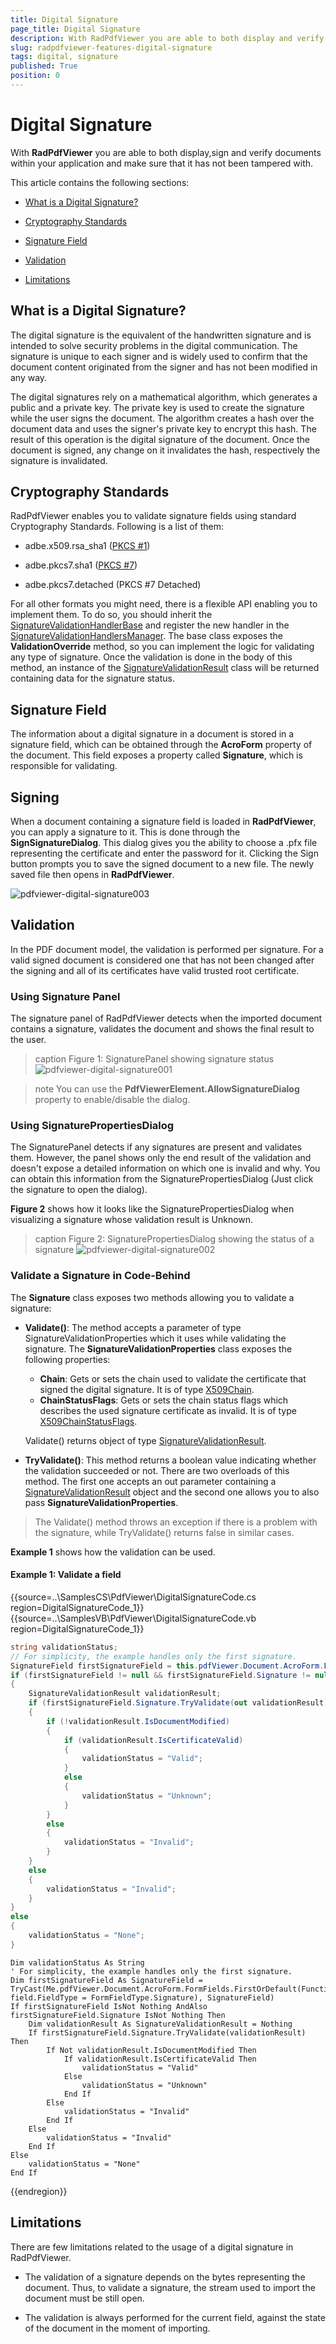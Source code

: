```yaml
---
title: Digital Signature
page_title: Digital Signature
description: With RadPdfViewer you are able to both display and verify documents within your application and make sure that it has not been tampered with.
slug: radpdfviewer-features-digital-signature
tags: digital, signature
published: True
position: 0
---
```


# Digital Signature

With __RadPdfViewer__ you are able to both display,sign and verify documents within your application and make sure that it has not been tampered with.

This article contains the following sections:

* [What is a Digital Signature?](#what-is-a-digital-signature)

* [Cryptography Standards](#cryptography-standards)

* [Signature Field](#signature-field)

* [Validation](#validation)

* [Limitations](#limitations)

## What is a Digital Signature?

The digital signature is the equivalent of the handwritten signature and is intended to solve security problems in the digital communication. The signature is unique to each signer and is widely used to confirm that the document content originated from the signer and has not been modified in any way.

The digital signatures rely on a mathematical algorithm, which generates a public and a private key. The private key is used to create the signature while the user signs the document. The algorithm creates a hash over the document data and uses the signer's private key to encrypt this hash. The result of this operation is the digital signature of the document. Once the document is signed, any change on it invalidates the hash, respectively the signature is invalidated.

## Cryptography Standards

RadPdfViewer enables you to validate signature fields using standard  Cryptography Standards. Following is a list of them:

* adbe.x509.rsa_sha1 ([PKCS #1](https://tools.ietf.org/html/rfc8017))

* adbe.pkcs7.sha1 ([PKCS #7](https://tools.ietf.org/html/rfc2315))

* adbe.pkcs7.detached (PKCS #7 Detached)

For all other formats you might need, there is a flexible API enabling you to implement them. To do so, you should inherit the [SignatureValidationHandlerBase](https://docs.telerik.com/devtools/winforms/api/telerik.windows.documents.fixed.model.digitalsignatures.signaturevalidationhandlerbase.html) and register the new handler in the [SignatureValidationHandlersManager](https://docs.telerik.com/devtools/winforms/api/telerik.windows.documents.fixed.model.digitalsignatures.signaturevalidationhandlersmanager.html). The base class exposes the __ValidationOverride__ method, so you can implement the logic for validating any type of signature. Once the validation is done in the body of this method, an instance of the [SignatureValidationResult](https://docs.telerik.com/devtools/winforms/api/telerik.windows.documents.fixed.model.digitalsignatures.signaturevalidationresultbuilder.html) class will be returned containing data for the signature status.


## Signature Field

The information about a digital signature in a document is stored in a signature field, which can be obtained through the **AcroForm** property of the document. This field exposes a property called __Signature__, which is responsible for validating.

## Signing 

When a document containing a signature field is loaded in **RadPdfViewer**, you can apply a signature to it. This is done through the **SignSignatureDialog**. This dialog gives you the ability to choose a .pfx file representing the certificate and enter the password for it. Clicking the Sign button prompts you to save the signed document to a new file. The newly saved file then opens in **RadPdfViewer**.

![pdfviewer-digital-signature003](images/pdfviewer-digital-signature003.gif)

## Validation

In the PDF document model, the validation is performed per signature. For a valid signed document is considered one that has not been changed after the signing and all of its certificates have valid trusted root certificate.

### Using Signature Panel

The signature panel of RadPdfViewer detects when the imported document contains a signature, validates the document and shows the final result to the user. 

>caption Figure 1: SignaturePanel showing signature status
![pdfviewer-digital-signature001](images/pdfviewer-digital-signature001.png)

>note You can use the __PdfViewerElement.AllowSignatureDialog__ property to enable/disable the dialog.

### Using SignaturePropertiesDialog

The SignaturePanel detects if any signatures are present and validates them. However, the panel shows only the end result of the validation and doesn't expose a detailed information on which one is invalid and why. You can obtain this information from the SignaturePropertiesDialog (Just click the signature to open the dialog). 

**Figure 2** shows how it looks like the SignaturePropertiesDialog when visualizing a signature whose validation result is Unknown.

>caption Figure 2: SignaturePropertiesDialog showing the status of a signature
![pdfviewer-digital-signature002](images/pdfviewer-digital-signature002.png)


### Validate a Signature in Code-Behind

The **Signature** class exposes two methods allowing you to validate a signature:

* **Validate()**: The method accepts a parameter of type SignatureValidationProperties which it uses while validating the signature. The **SignatureValidationProperties** class exposes the following properties:
    *  **Chain**: Gets or sets the chain used to validate the certificate that signed the digital signature. It is of type [X509Chain](https://msdn.microsoft.com/en-us/library/system.security.cryptography.x509certificates.x509chain(v=vs.110).aspx).
    *  **ChainStatusFlags**: Gets or sets the chain status flags which describes the used signature certificate as invalid. It is of type [X509ChainStatusFlags](https://msdn.microsoft.com/en-us/library/system.security.cryptography.x509certificates.x509chainstatusflags(v=vs.110).aspx).
    
    Validate() returns object of type [SignatureValidationResult](http://docs.telerik.com/devtools/winforms/api/html/t_telerik_windows_pdf_documents_fixed_model_digitalsignatures_signaturevalidationresult.htm).

* **TryValidate()**: This method returns a boolean value indicating whether the validation succeeded or not. There are two overloads of this method. The first one accepts an out parameter containing a [SignatureValidationResult](https://docs.telerik.com/devtools/winforms/api/telerik.windows.documents.fixed.model.digitalsignatures.signaturevalidationresult.html) object and the second one allows you to also pass **SignatureValidationProperties**.

>The Validate() method throws an exception if there is a problem with the signature, while TryValidate() returns false in similar cases.

**Example 1** shows how the validation can be used.

#### Example 1: Validate a field


{{source=..\SamplesCS\PdfViewer\DigitalSignatureCode.cs region=DigitalSignatureCode_1}} 
{{source=..\SamplesVB\PdfViewer\DigitalSignatureCode.vb region=DigitalSignatureCode_1}} 
````C#
string validationStatus;
// For simplicity, the example handles only the first signature.
SignatureField firstSignatureField = this.pdfViewer.Document.AcroForm.FormFields.FirstOrDefault(field => field.FieldType == FormFieldType.Signature) as SignatureField;
if (firstSignatureField != null && firstSignatureField.Signature != null)
{
    SignatureValidationResult validationResult;
    if (firstSignatureField.Signature.TryValidate(out validationResult))
    {
        if (!validationResult.IsDocumentModified)
        {
            if (validationResult.IsCertificateValid)
            {
                validationStatus = "Valid";
            }
            else
            {
                validationStatus = "Unknown";
            }
        }
        else
        {
            validationStatus = "Invalid";
        }
    }
    else
    {
        validationStatus = "Invalid";
    }
}
else
{
    validationStatus = "None";
}

````
````VB.NET
Dim validationStatus As String
' For simplicity, the example handles only the first signature.
Dim firstSignatureField As SignatureField = TryCast(Me.pdfViewer.Document.AcroForm.FormFields.FirstOrDefault(Function(field) field.FieldType = FormFieldType.Signature), SignatureField)
If firstSignatureField IsNot Nothing AndAlso firstSignatureField.Signature IsNot Nothing Then
    Dim validationResult As SignatureValidationResult = Nothing
    If firstSignatureField.Signature.TryValidate(validationResult) Then
        If Not validationResult.IsDocumentModified Then
            If validationResult.IsCertificateValid Then
                validationStatus = "Valid"
            Else
                validationStatus = "Unknown"
            End If
        Else
            validationStatus = "Invalid"
        End If
    Else
        validationStatus = "Invalid"
    End If
Else
    validationStatus = "None"
End If

```` 

 
{{endregion}} 
 


## Limitations

There are few limitations related to the usage of a digital signature in RadPdfViewer.

* The validation of a signature depends on the bytes representing the document. Thus, to validate a signature, the stream used to import the document must be still open.

* The validation is always performed for the current field, against the state of the document in the moment of importing.